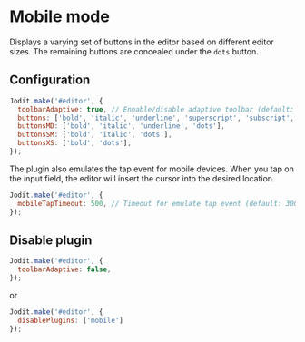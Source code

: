 # Mobile mode

Displays a varying set of buttons in the editor based on different editor sizes.
The remaining buttons are concealed under the `dots` button.

## Configuration

```js
Jodit.make('#editor', {
  toolbarAdaptive: true, // Ennable/disable adaptive toolbar (default: true),
  buttons: ['bold', 'italic', 'underline', 'superscript', 'subscript', 'strikethrough', 'ul', 'ol'],
  buttonsMD: ['bold', 'italic', 'underline', 'dots'],
  buttonsSM: ['bold', 'italic', 'dots'],
  buttonsXS: ['bold', 'dots'],
});
```

The plugin also emulates the tap event for mobile devices.
When you tap on the input field, the editor will insert the cursor into the desired location.


```js
Jodit.make('#editor', {
  mobileTapTimeout: 500, // Timeout for emulate tap event (default: 300)
});
```

## Disable plugin

```js
Jodit.make('#editor', {
  toolbarAdaptive: false,
});
```

or

```js
Jodit.make('#editor', {
  disablePlugins: ['mobile']
});
```

